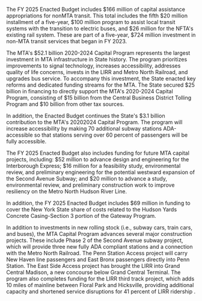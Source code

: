 The FY 2025 Enacted Budget includes $166 million of capital assistance appropriations for nonMTA transit. This total includes the fifth $20 million installment of a five-year, $100 million program to assist local transit systems with the transition to electric buses, and $26 million for the NFTA's existing rail system. These are part of a five-year, $724 million investment in non-MTA transit services that began in FY 2023.

The MTA's $52.1 billion 2020-2024 Capital Program represents the largest investment in MTA infrastructure in State history. The program prioritizes improvements to signal technology, increases accessibility, addresses quality of life concerns, invests in the LIRR and Metro North Railroad, and upgrades bus service. To accompany this investment, the State enacted key reforms and dedicated funding streams for the MTA. The State secured $25 billion in financing to directly support the MTA's 2020-2024 Capital Program, consisting of $15 billion from the Central Business District Tolling Program and $10 billion from other tax sources.

In addition, the Enacted Budget continues the State's $3.1 billion contribution to the MTA's 20202024 Capital Program. The program will increase accessibility by making 70 additional subway stations ADA-accessible so that stations serving over 60 percent of passengers will be fully accessible.

The FY 2025 Enacted Budget also includes funding for future MTA capital projects, including: $52 million to advance design and engineering for the Interborough Express; $16 million for a feasibility study, environmental review, and preliminary engineering for the potential westward expansion of the Second Avenue Subway; and $20 million to advance a study, environmental review, and preliminary construction work to improve resiliency on the Metro North Hudson River Line.

In addition, the FY 2025 Enacted Budget includes $69 million in funding to cover the New York State share of costs related to the Hudson Yards Concrete Casing-Section 3 portion of the Gateway Program.

In addition to investments in new rolling stock (i.e., subway cars, train cars, and buses), the MTA Capital Program advances several major construction projects. These include Phase 2 of the Second Avenue subway project, which will provide three new fully ADA compliant stations and a connection with the Metro North Railroad. The Penn Station Access project will carry New Haven line passengers and East Bronx passengers directly into Penn Station. The East Side Access project has brought the LIRR into Grand Central Madison, a new concourse below Grand Central Terminal. The program also completes funding for the LIRR third track project, which adds 10 miles of mainline between Floral Park and Hicksville, providing additional capacity and shortened service disruptions for 41 percent of LIRR ridership .